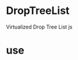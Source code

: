 # DropTreeList
Virtualized Drop Tree List js

# use
<script src="./treeList.js"></script>  

<script>

  
  const mockData = generateMockData();
  const tree = new TreeList('treeViewport', mockData);
</script>
